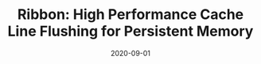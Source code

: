 ---
title: "Ribbon: High Performance Cache Line Flushing for Persistent Memory "
collection: publications
date: 2020-09-01
venue: '29th International Conference on Parallel Architectures and Compilation Techniques (<b>PACT&apos;20</b>)'
paperurl: 'http://pasalabs.org/papers/2020/PACT20_Ribbon.pdf'
authors: 'Kai Wu, Ivy B. Peng, <u>Jie Ren</u> and Dong Li'
---